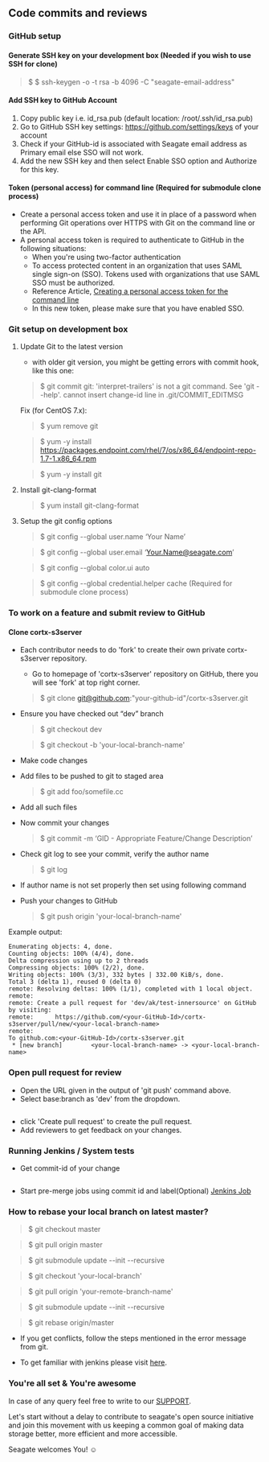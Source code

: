 ## Code commits and reviews

### GitHub setup

#### Generate SSH key on your development box (Needed if you wish to use SSH for clone)
> $ $ ssh-keygen -o -t rsa -b 4096 -C "seagate-email-address"

#### Add SSH key to GitHub Account
 1. Copy public key i.e. id_rsa.pub (default location: /root/.ssh/id_rsa.pub)
 2. Go to GitHub SSH key settings: https://github.com/settings/keys of your account
 3. Check if your GitHub-id is associated with Seagate email address as Primary email else SSO will not work.
 4. Add the new SSH key and then select Enable SSO option and Authorize for this key. 

#### Token (personal access) for command line (Required for submodule clone process)
 - Create a personal access token and use it in place of a password when performing Git operations over HTTPS with Git on the command line or the API.
 - A personal access token is required to authenticate to GitHub in the following situations:
   - When you're using two-factor authentication
   - To access protected content in an organization that uses SAML single sign-on (SSO). Tokens used with organizations that use SAML SSO must be authorized.
   - Reference Article, [Creating a personal access token for the command line](https://help.github.com/en/github/authenticating-to-github/creating-a-personal-access-token)
   - In this new token, please make sure that you have enabled SSO.

### Git setup on development box
1. Update Git to the latest version
    - with older git version, you might be getting errors with commit hook, like this one:

   > $ git commit
   > git: 'interpret-trailers' is not a git command. See 'git --help'.
cannot insert change-id line in .git/COMMIT_EDITMSG

   Fix (for CentOS 7.x):

      > $ yum remove git

      > $ yum -y install  https://packages.endpoint.com/rhel/7/os/x86_64/endpoint-repo-1.7-1.x86_64.rpm

      > $ yum -y install git
  
2. Install git-clang-format

   > $ yum install git-clang-format

3. Setup the git config options

    > $ git config --global user.name ‘Your Name’

    > $ git config --global user.email ‘Your.Name@seagate.com’

    > $ git config --global color.ui auto

    > $ git config --global credential.helper cache (Required for submodule clone process)
 
### To work on a feature and submit review to GitHub

#### Clone cortx-s3server
- Each contributor needs to do 'fork' to create their own private cortx-s3server repository.
   - Go to homepage of 'cortx-s3server' repository on GitHub, there you will see 'fork' at top right corner.

   > $ git clone git@github.com:"your-github-id"/cortx-s3server.git
 
- Ensure you have checked out “dev” branch

   > $ git checkout dev

   > $ git checkout -b 'your-local-branch-name'

- Make code changes

- Add files to be pushed to git to staged area

   > $ git add foo/somefile.cc

- Add all such files

- Now commit your changes

   > $ git commit -m ‘GID - Appropriate Feature/Change Description’

- Check git log to see your commit, verify the author name

   > $ git log 

- If author name is not set properly then set using following command

- Push your changes to GitHub
   > $ git push origin 'your-local-branch-name'

Example output: 
~~~
Enumerating objects: 4, done.
Counting objects: 100% (4/4), done.
Delta compression using up to 2 threads
Compressing objects: 100% (2/2), done.
Writing objects: 100% (3/3), 332 bytes | 332.00 KiB/s, done.
Total 3 (delta 1), reused 0 (delta 0)
remote: Resolving deltas: 100% (1/1), completed with 1 local object.
remote:
remote: Create a pull request for 'dev/ak/test-innersource' on GitHub by visiting:
remote:      https://github.com/<your-GitHub-Id>/cortx-s3server/pull/new/<your-local-branch-name>
remote:
To github.com:<your-GitHub-Id>/cortx-s3server.git
 * [new branch]        <your-local-branch-name> -> <your-local-branch-name>
~~~

### Open pull request for review
- Open the URL given in the output of 'git push' command above.
- Select base:branch as 'dev' from the dropdown.
<p align="center"><img src=""></p>

- click 'Create pull request' to create the pull request.
- Add reviewers to get feedback on your changes.

### Running Jenkins / System tests
- Get commit-id of your change
<p align="center"><img src=""></p>

- Start pre-merge jobs using commit id and label(Optional) [Jenkins Job](http://eos-jenkins.mero.colo.seagate.com/job/S3server/job/s3-github-test/)

### How to rebase your local branch on latest master?

> $ git checkout master

> $ git pull origin master

> $ git submodule update --init --recursive

> $ git checkout 'your-local-branch'

> $ git pull origin 'your-remote-branch-name'

> $ git submodule update --init --recursive

> $ git rebase origin/master

- If you get conflicts, follow the steps mentioned in the error message from git. 

* To get familiar with jenkins please visit [here](https://en.wikipedia.org/wiki/Jenkins_(software)).

### You're all set & You're awesome

In case of any query feel free to write to our [SUPPORT](SUPPORT.md).

Let's start without a delay to contribute to seagate's open source initiative and join this movement with us keeping a common goal of making data storage better, more efficient and more accessible.

Seagate welcomes You! :relaxed:
